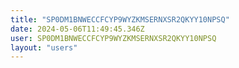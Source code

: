 ```yaml
---
title: "SP0DM1BNWECCFCYP9WYZKMSERNXSR2QKYY10NPSQ"
date: 2024-05-06T11:49:45.346Z
user: SP0DM1BNWECCFCYP9WYZKMSERNXSR2QKYY10NPSQ
layout: "users"
---
```

    